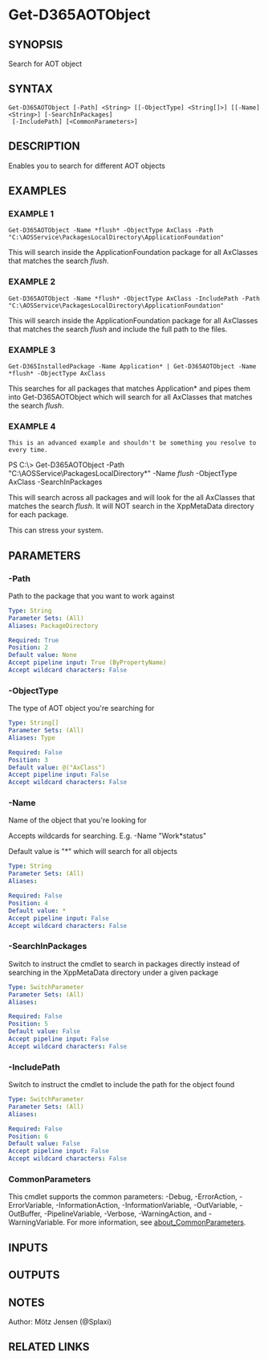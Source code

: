 ﻿---
external help file: d365fo.tools-help.xml
Module Name: d365fo.tools
online version:
schema: 2.0.0
---

# Get-D365AOTObject

## SYNOPSIS
Search for AOT object

## SYNTAX

```
Get-D365AOTObject [-Path] <String> [[-ObjectType] <String[]>] [[-Name] <String>] [-SearchInPackages]
 [-IncludePath] [<CommonParameters>]
```

## DESCRIPTION
Enables you to search for different AOT objects

## EXAMPLES

### EXAMPLE 1
```
Get-D365AOTObject -Name *flush* -ObjectType AxClass -Path "C:\AOSService\PackagesLocalDirectory\ApplicationFoundation"
```

This will search inside the ApplicationFoundation package for all AxClasses that matches the search *flush*.

### EXAMPLE 2
```
Get-D365AOTObject -Name *flush* -ObjectType AxClass -IncludePath -Path "C:\AOSService\PackagesLocalDirectory\ApplicationFoundation"
```

This will search inside the ApplicationFoundation package for all AxClasses that matches the search *flush* and include the full path to the files.

### EXAMPLE 3
```
Get-D365InstalledPackage -Name Application* | Get-D365AOTObject -Name *flush* -ObjectType AxClass
```

This searches for all packages that matches Application* and pipes them into Get-D365AOTObject which will search for all AxClasses that matches the search *flush*.

### EXAMPLE 4
```
This is an advanced example and shouldn't be something you resolve to every time.
```

PS C:\\\> Get-D365AOTObject -Path "C:\AOSService\PackagesLocalDirectory\*" -Name *flush* -ObjectType AxClass -SearchInPackages

This will search across all packages and will look for the all AxClasses that matches the search *flush*.
It will NOT search in the XppMetaData directory for each package.

This can stress your system.

## PARAMETERS

### -Path
Path to the package that you want to work against

```yaml
Type: String
Parameter Sets: (All)
Aliases: PackageDirectory

Required: True
Position: 2
Default value: None
Accept pipeline input: True (ByPropertyName)
Accept wildcard characters: False
```

### -ObjectType
The type of AOT object you're searching for

```yaml
Type: String[]
Parameter Sets: (All)
Aliases: Type

Required: False
Position: 3
Default value: @("AxClass")
Accept pipeline input: False
Accept wildcard characters: False
```

### -Name
Name of the object that you're looking for

Accepts wildcards for searching.
E.g.
-Name "Work*status"

Default value is "*" which will search for all objects

```yaml
Type: String
Parameter Sets: (All)
Aliases:

Required: False
Position: 4
Default value: *
Accept pipeline input: False
Accept wildcard characters: False
```

### -SearchInPackages
Switch to instruct the cmdlet to search in packages directly instead
of searching in the XppMetaData directory under a given package

```yaml
Type: SwitchParameter
Parameter Sets: (All)
Aliases:

Required: False
Position: 5
Default value: False
Accept pipeline input: False
Accept wildcard characters: False
```

### -IncludePath
Switch to instruct the cmdlet to include the path for the object found

```yaml
Type: SwitchParameter
Parameter Sets: (All)
Aliases:

Required: False
Position: 6
Default value: False
Accept pipeline input: False
Accept wildcard characters: False
```

### CommonParameters
This cmdlet supports the common parameters: -Debug, -ErrorAction, -ErrorVariable, -InformationAction, -InformationVariable, -OutVariable, -OutBuffer, -PipelineVariable, -Verbose, -WarningAction, and -WarningVariable. For more information, see [about_CommonParameters](http://go.microsoft.com/fwlink/?LinkID=113216).

## INPUTS

## OUTPUTS

## NOTES
Author: Mötz Jensen (@Splaxi)

## RELATED LINKS
